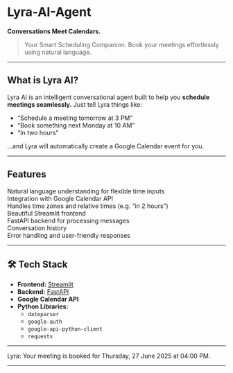 # Lyra-AI-Agent 

**Conversations Meet Calendars.**

> Your Smart Scheduling Companion. Book your meetings effortlessly using natural language.

---

## What is Lyra AI?

Lyra AI is an intelligent conversational agent built to help you **schedule meetings seamlessly.** Just tell Lyra things like:

- “Schedule a meeting tomorrow at 3 PM”
- “Book something next Monday at 10 AM”
- “In two hours”

…and Lyra will automatically create a Google Calendar event for you.

---

## Features

Natural language understanding for flexible time inputs  
Integration with Google Calendar API  
Handles time zones and relative times (e.g. “in 2 hours”)  
Beautiful Streamlit frontend  
FastAPI backend for processing messages  
Conversation history  
Error handling and user-friendly responses  

---

## 🛠 Tech Stack

- **Frontend:** [Streamlit](https://streamlit.io/)  
- **Backend:** [FastAPI](https://fastapi.tiangolo.com/)  
- **Google Calendar API**  
- **Python Libraries:**  
  - `dateparser`  
  - `google-auth`  
  - `google-api-python-client`  
  - `requests`

---

Lyra: Your meeting is booked for Thursday, 27 June 2025 at 04:00 PM.

---

